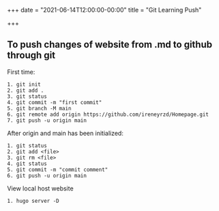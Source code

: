 +++
date = "2021-06-14T12:00:00-00:00"
title = "Git Learning Push"

+++

## To push changes of website from .md to github through git
First time:
```
1. git init
2. git add .
3. git status
4. git commit -m "first commit"
5. git branch -M main
6. git remote add origin https://github.com/ireneyrzd/Homepage.git
7. git push -u origin main
```
After origin and main has been initialized:

```
1. git status
2. git add <file>
3. git rm <file>
4. git status
5. git commit -m "commit comment"
6. git push -u origin main
```
View local host website
```
1. hugo server -D
```

